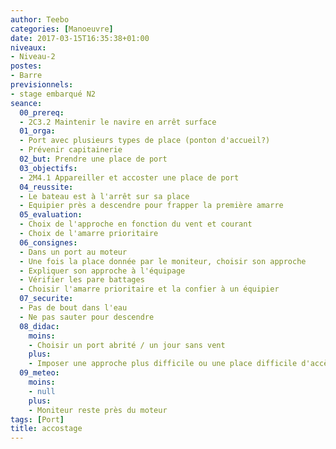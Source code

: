 ```yaml
---
author: Teebo
categories: [Manoeuvre]
date: 2017-03-15T16:35:38+01:00
niveaux:
- Niveau-2
postes:
- Barre
previsionnels:
- stage embarqué N2
seance:
  00_prereq:
  - 2C3.2 Maintenir le navire en arrêt surface
  01_orga:
  - Port avec plusieurs types de place (ponton d'accueil?)
  - Prévenir capitainerie
  02_but: Prendre une place de port
  03_objectifs:
  - 2M4.1 Appareiller et accoster une place de port
  04_reussite:
  - Le bateau est à l'arrêt sur sa place
  - Equipier près a descendre pour frapper la première amarre
  05_evaluation:
  - Choix de l'approche en fonction du vent et courant
  - Choix de l'amarre prioritaire
  06_consignes:
  - Dans un port au moteur
  - Une fois la place donnée par le moniteur, choisir son approche
  - Expliquer son approche à l'équipage
  - Vérifier les pare battages
  - Choisir l'amarre prioritaire et la confier à un équipier
  07_securite:
  - Pas de bout dans l'eau
  - Ne pas sauter pour descendre
  08_didac:
    moins:
    - Choisir un port abrité / un jour sans vent
    plus:
    - Imposer une approche plus difficile ou une place difficile d'accès
  09_meteo:
    moins:
    - null
    plus:
    - Moniteur reste près du moteur
tags: [Port]
title: accostage
---
```


